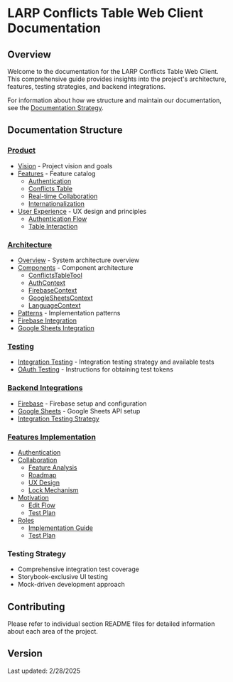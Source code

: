 # LARP Conflicts Table Web Client Documentation

## Overview

Welcome to the documentation for the LARP Conflicts Table Web Client. This comprehensive guide provides insights into the project's architecture, features, testing strategies, and backend integrations.

For information about how we structure and maintain our documentation, see the [Documentation Strategy](documentation-strategy.md).

## Documentation Structure

### [Product](/product)

- [Vision](product/vision.md) - Project vision and goals
- [Features](product/features.md) - Feature catalog
  - [Authentication](product/features/authentication.md)
  - [Conflicts Table](product/features/conflicts-table.md)
  - [Real-time Collaboration](product/features/real-time-collaboration.md)
  - [Internationalization](product/features/internationalization.md)
- [User Experience](product/ux.md) - UX design and principles
  - [Authentication Flow](product/ux/authentication-flow.md)
  - [Table Interaction](product/ux/table-interaction.md)

### [Architecture](/architecture)

- [Overview](architecture/overview.md) - System architecture overview
- [Components](architecture/components.md) - Component architecture
  - [ConflictsTableTool](architecture/components/conflicts-table-tool.md)
  - [AuthContext](architecture/components/auth-context.md)
  - [FirebaseContext](architecture/components/firebase-context.md)
  - [GoogleSheetsContext](architecture/components/google-sheets-context.md)
  - [LanguageContext](architecture/components/language-context.md)
- [Patterns](architecture/patterns.md) - Implementation patterns
- [Firebase Integration](architecture/firebase-integration.md)
- [Google Sheets Integration](architecture/google-sheets-integration.md)

### [Testing](/testing)

- [Integration Testing](testing/integration-testing.md) - Integration testing strategy and available tests
- [OAuth Testing](testing/google-oauth-testing.md) - Instructions for obtaining test tokens

### [Backend Integrations](/backends)

- [Firebase](backends/firebase/setup.md) - Firebase setup and configuration
- [Google Sheets](backends/google-sheets/api-setup.md) - Google Sheets API setup
- [Integration Testing Strategy](backends/integration-testing-strategy.md)

### [Features Implementation](/features)

- [Authentication](features/auth/auth-flow.md)
- [Collaboration](features/collaboration/)
  - [Feature Analysis](features/collaboration/collaboration-feature-analysis.md)
  - [Roadmap](features/collaboration/collaboration-roadmap.md)
  - [UX Design](features/collaboration/collaboration-ux.md)
  - [Lock Mechanism](features/collaboration/lock-mechanism-implementation-plan.md)
- [Motivation](features/motivation/)
  - [Edit Flow](features/motivation/edit-flow-implementation-guide.md)
  - [Test Plan](features/motivation/test-plan.md)
- [Roles](features/roles/)
  - [Implementation Guide](features/roles/test-implementation-guide.md)
  - [Test Plan](features/roles/test-plan.md)

### Testing Strategy

- Comprehensive integration test coverage
- Storybook-exclusive UI testing
- Mock-driven development approach

## Contributing

Please refer to individual section README files for detailed information about each area of the project.

## Version

Last updated: 2/28/2025
